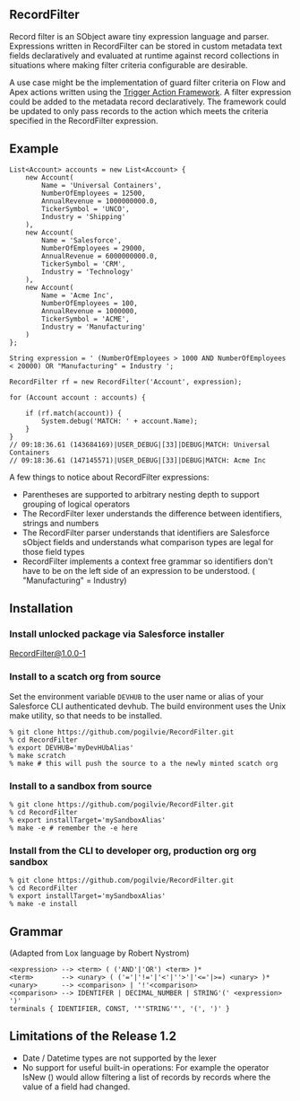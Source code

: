 
## RecordFilter
Record filter is an SObject aware tiny expression language and parser.
Expressions written in RecordFilter can be stored in custom metadata text fields
declaratively and evaluated at runtime against record collections in situations
where making filter criteria configurable are desirable.

A use case might be the implementation of guard filter criteria on Flow and Apex
actions written using the [Trigger Action
Framework](https://github.com/mitchspano/apex-trigger-actions-framework).  A
filter expression could be added to the metadata record declaratively.   The
framework could be updated to only pass records to the action which meets the
criteria specified in the RecordFilter expression.

## Example 

```
List<Account> accounts = new List<Account> {
    new Account(
        Name = 'Universal Containers',
        NumberOfEmployees = 12500,
        AnnualRevenue = 1000000000.0,
        TickerSymbol = 'UNCO',
        Industry = 'Shipping'
    ),
    new Account(
        Name = 'Salesforce',
        NumberOfEmployees = 29000,
        AnnualRevenue = 6000000000.0,
        TickerSymbol = 'CRM',
        Industry = 'Technology'
    ),
    new Account(
        Name = 'Acme Inc',
        NumberOfEmployees = 100,
        AnnualRevenue = 1000000,
        TickerSymbol = 'ACME',
        Industry = 'Manufacturing'
    )
};

String expression = ' (NumberOfEmployees > 1000 AND NumberOfEmployees < 20000) OR "Manufacturing" = Industry ';

RecordFilter rf = new RecordFilter('Account', expression);

for (Account account : accounts) {

    if (rf.match(account)) {
        System.debug('MATCH: ' + account.Name);
    }
}
// 09:18:36.61 (143684169)|USER_DEBUG|[33]|DEBUG|MATCH: Universal Containers
// 09:18:36.61 (147145571)|USER_DEBUG|[33]|DEBUG|MATCH: Acme Inc
```

A few things to notice about RecordFilter expressions:
- Parentheses are supported to arbitrary nesting depth to support grouping of
  logical operators
- The RecordFilter lexer understands the difference between identifiers, strings and numbers
- The RecordFilter parser understands that identifiers are Salesforce sObject
  fields and understands what comparison types are legal for those field types
- RecordFilter implements a context free grammar so identifiers don't have to be
  on the left side of an expression to be understood. ( "Manufacturing" = Industry)

## Installation

### Install unlocked package via Salesforce installer
 [RecordFilter@1.0.0-1](https://login.salesforce.com/packaging/installPackage.apexp?p0=04t4N000000GkX5QA)

### Install to a scatch org from source

Set the environment variable `DEVHUB` to the user name or alias of your Salesforce CLI authenticated devhub.   The build environment uses the Unix make utility, so that needs to be installed.

```
% git clone https://github.com/pogilvie/RecordFilter.git
% cd RecordFilter
% export DEVHUB='myDevHUbAlias'
% make scratch
% make # this will push the source to a the newly minted scatch org
```

### Install to a sandbox from source
```
% git clone https://github.com/pogilvie/RecordFilter.git
% cd RecordFilter
% export installTarget='mySandboxAlias'
% make -e # remember the -e here
```

### Install from the CLI to developer org, production org org sandbox
```
% git clone https://github.com/pogilvie/RecordFilter.git
% cd RecordFilter
% export installTarget='mySandboxAlias'
% make -e install
```
## Grammar
(Adapted from Lox language by Robert Nystrom)

```
<expression> --> <term> ( ('AND'|'OR') <term> )*
<term>       --> <unary> ( ('='|'!='|'<'|''>'|'<='|>=) <unary> )*
<unary>      --> <comparison> | '!'<comparison>
<comparison> --> IDENTIFER | DECIMAL_NUMBER | STRING'(' <expression> ')'
terminals { IDENTIFIER, CONST, '"'STRING'"', '(', ')' }
```

## Limitations of the Release 1.2
- Date / Datetime types are not supported by the lexer
- No support for useful built-in operations: For example the operator
  IsNew (<field>) would allow filtering a list of records by records where the
  value of a field had changed.
  


